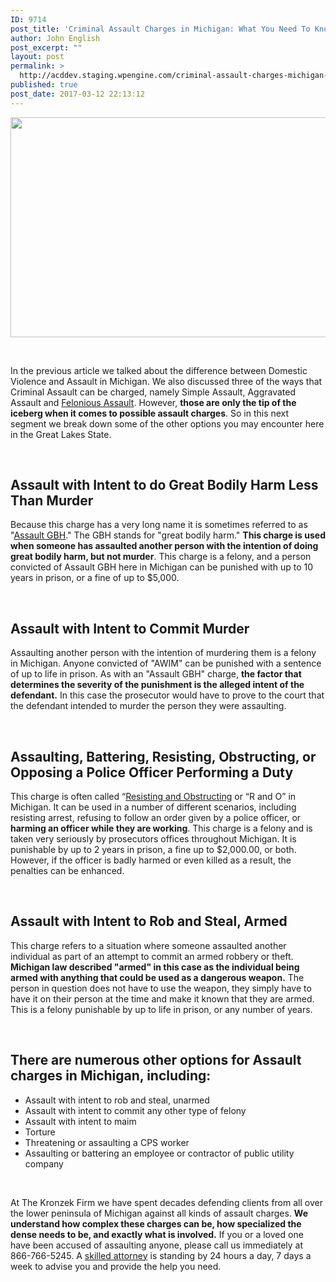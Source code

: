 ```yaml
---
ID: 9714
post_title: 'Criminal Assault Charges in Michigan: What You Need To Know'
author: John English
post_excerpt: ""
layout: post
permalink: >
  http://acddev.staging.wpengine.com/criminal-assault-charges-michigan-need-know.html
published: true
post_date: 2017-03-12 22:13:12
---
```

<img class="alignnone  wp-image-9715" src="http://acddev.staging.wpengine.com/wp-content/uploads/2017/03/hand-1832921_640-300x200.jpg" alt="" width="528" height="352" />

&nbsp;

<span style="font-weight: 400;">In the previous article we talked about the difference between Domestic Violence and Assault in Michigan. We also discussed three of the ways that Criminal Assault can be charged, namely Simple Assault, Aggravated Assault and </span><a href="http://acddev.staging.wpengine.com/michigan-felonious-assault-attorneys-defense-lawyers.html" target="_blank"><span style="font-weight: 400;">Felonious Assault</span></a><span style="font-weight: 400;">. However, </span><b>those are only the tip of the iceberg when it comes to possible assault charges</b><span style="font-weight: 400;">. So in this next segment we break down some of the other options you may encounter here in the Great Lakes State.</span>

&nbsp;
<h2><b>Assault with Intent to do Great Bodily Harm Less Than Murder</b></h2>
<span style="font-weight: 400;">Because this charge has a very long name it is sometimes referred to as "</span><a href="http://acddev.staging.wpengine.com/assault-charges.html" target="_blank"><span style="font-weight: 400;">Assault GBH</span></a><span style="font-weight: 400;">." The GBH stands for "great bodily harm." </span><b>This charge is used when someone has assaulted another person with the intention of doing great bodily harm, but not murder</b><span style="font-weight: 400;">. This charge is a felony, and a person convicted of Assault GBH here in Michigan can be punished with up to 10 years in prison, or a fine of up to $5,000.</span>

&nbsp;
<h2><b>Assault with Intent to Commit Murder</b></h2>
<span style="font-weight: 400;">Assaulting another person with the intention of murdering them is a felony in Michigan. Anyone convicted of "AWIM" can be punished with a sentence of up to life in prison. As with an "Assault GBH" charge, </span><b>the factor that determines the severity of the punishment is the alleged intent of the defendant.</b><span style="font-weight: 400;"> In this case the prosecutor would have to prove to the court that the defendant intended to murder the person they were assaulting.</span>

&nbsp;
<h2><b>Assaulting, Battering, Resisting, Obstructing, or Opposing a Police Officer Performing a Duty</b></h2>
<span style="font-weight: 400;">This charge is often called “</span><a href="https://acddev.staging.wpengine.com/michigan-resisting-obstructing-attorneys-resisting-arrest-assaulting-police-lawyers.html" target="_blank"><span style="font-weight: 400;">Resisting and Obstructing</span></a><span style="font-weight: 400;"> or “R and O” in Michigan. It can be used in a number of different scenarios, including resisting arrest, refusing to follow an order given by a police officer, or </span><b>harming an officer while they are working</b><span style="font-weight: 400;">. This charge is a felony and is taken very seriously by prosecutors offices throughout Michigan. It is punishable by up to 2 years in prison, a fine up to $2,000.00, or both. However, if the officer is badly harmed or even killed as a result, the penalties can be enhanced.</span>

&nbsp;
<h2><b>Assault with Intent to Rob and Steal, Armed</b></h2>
<span style="font-weight: 400;">This charge refers to a situation where someone assaulted another individual as part of an attempt to commit an armed robbery or theft. </span><b>Michigan law described "armed" in this case as the individual being armed with anything that could be used as a dangerous weapon.</b><span style="font-weight: 400;"> The person in question does not have to use the weapon, they simply have to have it on their person at the time and make it known that they are armed. This is a felony punishable by up to life in prison, or any number of years.</span>

&nbsp;
<h2><b>There are numerous other options for Assault charges in Michigan, including:</b></h2>
<ul>
 	<li style="font-weight: 400;"><span style="font-weight: 400;">Assault with intent to rob and steal, unarmed</span></li>
 	<li style="font-weight: 400;"><span style="font-weight: 400;">Assault with intent to commit any other type of felony</span></li>
 	<li style="font-weight: 400;"><span style="font-weight: 400;">Assault with intent to maim</span></li>
 	<li style="font-weight: 400;"><span style="font-weight: 400;">Torture</span></li>
 	<li style="font-weight: 400;"><span style="font-weight: 400;">Threatening or assaulting a CPS worker</span></li>
 	<li style="font-weight: 400;"><span style="font-weight: 400;">Assaulting or battering an employee or contractor of public utility company</span></li>
</ul>
&nbsp;

<span style="font-weight: 400;">At The Kronzek Firm we have spent decades defending clients from all over the lower peninsula of Michigan against all kinds of assault charges. </span><b>We understand how complex these charges can be, how specialized the dense needs to be, and exactly what is involved.</b><span style="font-weight: 400;"> If you or a loved one have been accused of assaulting anyone, please call us immediately at </span><span style="font-weight: 400;">866-766-5245.</span><span style="font-weight: 400;"> A </span><a href="http://acddev.staging.wpengine.com/trial-attorneys.html" target="_blank"><span style="font-weight: 400;">skilled attorney</span></a><span style="font-weight: 400;"> is standing by 24 hours a day, 7 days a week to advise you and provide the help you need.</span>

&nbsp;